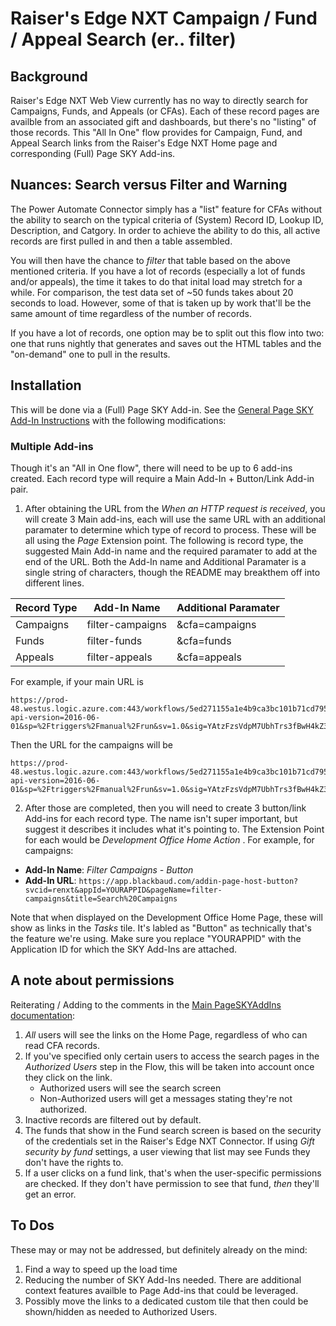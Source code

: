 # Raiser's Edge NXT Campaign / Fund / Appeal Search (er.. filter)

## Background
Raiser's Edge NXT Web View currently has no way to directly search for Campaigns, Funds, and Appeals (or CFAs).  Each of these record pages are availble from an associated gift and dashboards, but there's no "listing" of those records.  This "All In One" flow provides for Campaign, Fund, and Appeal Search links from the Raiser's Edge NXT Home page and corresponding (Full) Page SKY Add-ins.  

## Nuances: Search versus Filter and Warning
The Power Automate Connector simply has a "list" feature for CFAs without the ability to search on the typical criteria of (System) Record ID, Lookup ID, Description, and Catgory.  In order to achieve the ability to do this, all active records are first pulled in and then a table assembled.  

You will then have the chance to _filter_ that table based on the above mentioned criteria.  If you have a lot of records (especially a lot of funds and/or appeals), the time it takes to do that inital load may stretch for a while.  For comparison, the test data set of ~50 funds takes about 20 seconds to load.  However, some of that is taken up by work that'll be the same amount of time regardless of the number of records.  

If you have a lot of records, one option may be to split out this flow into two: one that runs nightly that generates and saves out the HTML tables and the "on-demand" one to pull in the results. 

## Installation
This will be done via a (Full) Page SKY Add-in.  See the [General Page SKY Add-In Instructions](https://github.com/glenhutson/BlackbaudCustomizations/blob/main/All-In-One-SKYAddins%2BPowerAutomate/PageSKYAddIns.md) with the following modifications: 

### Multiple Add-ins
Though it's an "All in One flow", there will need to be up to 6 add-ins created.  Each record type will require a Main Add-In + Button/Link Add-in pair.  

1. After obtaining the URL from the _When an HTTP request is received_, you will create 3 Main add-ins, each will use the same URL with an additional paramater to determine which type of record to process.  These will be all using the _Page_ Extension point.  The following is record type, the suggested Main Add-in name and the required paramater to add at the end of the URL.  Both the Add-In name and Additional Paramater is a single string of characters, though the README may breakthem off into different lines.  


Record Type | Add-In Name | Additional Paramater
---------|----------|---------
 Campaigns | filter-campaigns | &cfa=campaigns
 Funds | filter-funds | &cfa=funds
 Appeals | filter-appeals | &cfa=appeals

 For example, if your main URL is 
```
https://prod-48.westus.logic.azure.com:443/workflows/5ed271155a1e4b9ca3bc101b71cd795c/triggers/manual/paths/invoke?api-version=2016-06-01&sp=%2Ftriggers%2Fmanual%2Frun&sv=1.0&sig=YAtzFzsVdpM7UbhTrs3fBwH4kZ3Au5navss50cG5TMQ 

```
Then the URL for the campaigns will be 
```
https://prod-48.westus.logic.azure.com:443/workflows/5ed271155a1e4b9ca3bc101b71cd795c/triggers/manual/paths/invoke?api-version=2016-06-01&sp=%2Ftriggers%2Fmanual%2Frun&sv=1.0&sig=YAtzFzsVdpM7UbhTrs3fBwH4kZ3Au5navss50cG5TMQ&cfa=campaigns 
```

2. After those are completed, then you will need to create 3 button/link Add-ins for each record type.  The name isn't super important, but suggest it describes it includes what it's pointing to. The Extension Point for each would be _Development Office Home Action_ .  For example, for campaigns: 

* **Add-In Name**: _Filter Campaigns - Button_
* **Add-In URL**: `https://app.blackbaud.com/addin-page-host-button?svcid=renxt&appId=YOURAPPID&pageName=filter-campaigns&title=Search%20Campaigns`

Note that when displayed on the Development Office Home Page, these will show as links in the _Tasks_ tile.  It's labled as "Button" as technically that's the feature we're using.  Make sure you replace "YOURAPPID" with the Application ID for which the SKY Add-Ins are attached.  

## A note about permissions
Reiterating / Adding to the comments in the [Main PageSKYAddIns documentation](https://github.com/glenhutson/BlackbaudCustomizations/blob/main/All-In-One-SKYAddins%2BPowerAutomate/PageSKYAddIns.md#Anoteaboutauthorizationvalidation): 

1. _All_ users will see the links on the Home Page, regardless of who can read CFA records. 
2. If you've specified only certain users to access the search pages in the _Authorized Users_ step in the Flow, this will be taken into account once they click on the link. 
   * Authorized users will see the search screen
   * Non-Authorized users will get a messages stating they're not authorized. 
3. Inactive records are filtered out by default.  
4. The funds that show in the Fund search screen is based on the security of the credentials set in the Raiser's Edge NXT Connector.  If using _Gift security by fund_ settings, a user viewing that list may see Funds they don't have the rights to. 
5. If a user clicks on a fund link, that's when the user-specific permissions are checked.  If they don't have permission to see that fund, _then_ they'll get an error. 

## To Dos
These may or may not be addressed, but definitely already on the mind: 
1. Find a way to speed up the load time
2. Reducing the number of SKY Add-Ins needed.  There are additional context features availble to Page Add-ins that could be leveraged.  
3. Possibly move the links to a dedicated custom tile that then could be shown/hidden as needed to Authorized Users. 